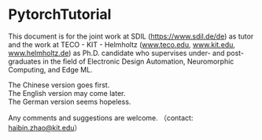 # PytorchTutorial
This document is for the joint work at SDIL (https://www.sdil.de/de) as tutor and the work at TECO - KIT - Helmholtz (www.teco.edu, www.kit.edu, www.helmholtz.de) as Ph.D. candidate who supervises under- and post-graduates in the field of Electronic Design Automation, Neuromorphic Computing, and Edge ML.

The Chinese version goes first.  
The English version may come later.   
The German version seems hopeless.   

Any comments and suggestions are welcome. （contact: haibin.zhao@kit.edu）

